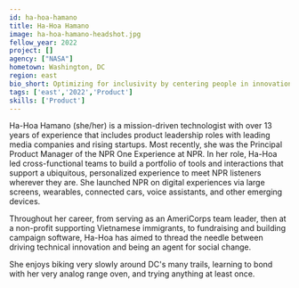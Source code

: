 ```yaml
---
id: ha-hoa-hamano
title: Ha-Hoa Hamano
image: ha-hoa-hamano-headshot.jpg
fellow_year: 2022
project: []
agency: ["NASA"]
hometown: Washington, DC
region: east
bio_short: Optimizing for inclusivity by centering people in innovation.
tags: ['east','2022','Product']
skills: ['Product']
---
```


Ha-Hoa Hamano (she/her) is a mission-driven technologist with over 13 years of experience that includes product leadership roles with leading media companies and rising startups.  Most recently, she was the Principal Product Manager of the NPR One Experience at NPR. In her role, Ha-Hoa led cross-functional teams to build a portfolio of tools and interactions that support a ubiquitous, personalized experience to meet NPR listeners wherever they are. She launched NPR on digital experiences via large screens, wearables, connected cars, voice assistants, and other emerging devices. 

Throughout her career, from serving as an AmeriCorps team leader, then at a non-profit supporting Vietnamese immigrants, to fundraising and building campaign software, Ha-Hoa has aimed to thread the needle between driving technical innovation and being an agent for social change.

She enjoys biking very slowly around DC's many trails, learning to bond with her very analog range oven, and trying anything at least once.
